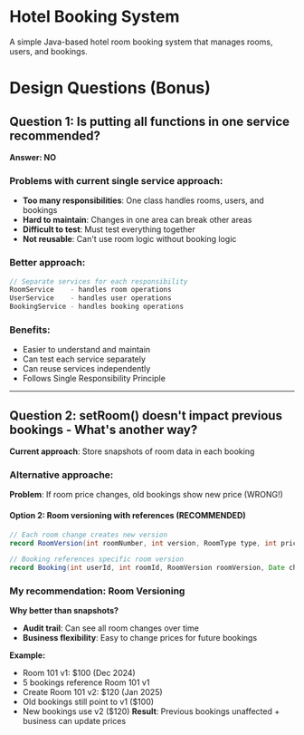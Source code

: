 # Hotel Booking System
A simple Java-based hotel room booking system that manages rooms, users, and bookings.
# Design Questions (Bonus)

## Question 1: Is putting all functions in one service recommended?

**Answer: NO**

### Problems with current single service approach:
- **Too many responsibilities**: One class handles rooms, users, and bookings
- **Hard to maintain**: Changes in one area can break other areas
- **Difficult to test**: Must test everything together
- **Not reusable**: Can't use room logic without booking logic

### Better approach:
```java
// Separate services for each responsibility
RoomService    - handles room operations
UserService    - handles user operations  
BookingService - handles booking operations
```

### Benefits:
- Easier to understand and maintain
- Can test each service separately
- Can reuse services independently
- Follows Single Responsibility Principle

---

## Question 2: setRoom() doesn't impact previous bookings - What's another way?

**Current approach**: Store snapshots of room data in each booking

### Alternative approache:

**Problem**: If room price changes, old bookings show new price (WRONG!)

#### Option 2: Room versioning with references (RECOMMENDED)
```java
// Each room change creates new version
record RoomVersion(int roomNumber, int version, RoomType type, int price, Date validFrom)

// Booking references specific room version
record Booking(int userId, int roomId, RoomVersion roomVersion, Date checkin, Date checkout)
```

### My recommendation: **Room Versioning**

**Why better than snapshots?**
- **Audit trail**: Can see all room changes over time
- **Business flexibility**: Easy to change prices for future bookings

**Example:**
- Room 101 v1: $100 (Dec 2024)
- 5 bookings reference Room 101 v1
- Create Room 101 v2: $120 (Jan 2025)
- Old bookings still point to v1 ($100)
- New bookings use v2 ($120)
**Result**: Previous bookings unaffected + business can update prices